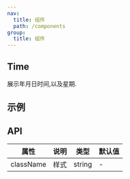 ```yaml
---
nav:
  title: 组件
  path: /components
group:
  title: 组件
---
```


## Time

展示年月日时间,以及星期.

## 示例

<code src="./demo.jsx"></code>

## API

| 属性      | 说明 | 类型   | 默认值 |
| --------- | ---- | ------ | ------ |
| className | 样式 | string | -      |
